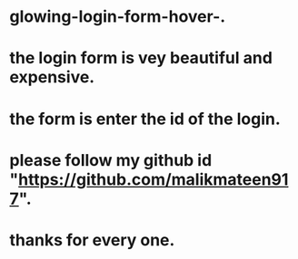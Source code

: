 # glowing-login-form-hover-.
# the login form is vey beautiful and expensive.
# the form is enter the id of the login.
# please follow my github id "https://github.com/malikmateen917".

# thanks for every one.
